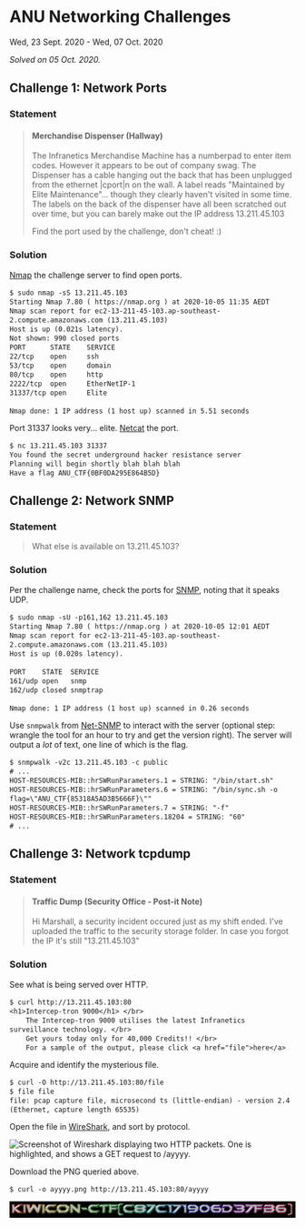 # ANU Networking Challenges

Wed, 23 Sept. 2020 - Wed, 07 Oct. 2020

_Solved on 05 Oct. 2020._

## Challenge 1: Network Ports

### Statement

> #### Merchandise Dispenser (Hallway)
>
> The Infranetics Merchandise Machine has a numberpad to enter item codes. However it appears to be out of company swag.
> The Dispenser has a cable hanging out the back that has been unplugged from the ethernet |cport|n on the wall. A label
> reads "Maintained by Elite Maintenance"... though they clearly haven't visited in some time. The labels on the back of
> the dispenser have all been scratched out over time, but you can barely make out the IP address 13.211.45.103
>
> Find the port used by the challenge, don't cheat! :)

### Solution

[Nmap](https://nmap.org/) the challenge server to find open ports.

```shell
$ sudo nmap -sS 13.211.45.103
Starting Nmap 7.80 ( https://nmap.org ) at 2020-10-05 11:35 AEDT
Nmap scan report for ec2-13-211-45-103.ap-southeast-2.compute.amazonaws.com (13.211.45.103)
Host is up (0.021s latency).
Not shown: 990 closed ports
PORT      STATE    SERVICE
22/tcp    open     ssh
53/tcp    open     domain
80/tcp    open     http
2222/tcp  open     EtherNetIP-1
31337/tcp open     Elite

Nmap done: 1 IP address (1 host up) scanned in 5.51 seconds
```

Port 31337 looks very... elite. [Netcat](http://netcat.sourceforge.net/) the port.

```shell
$ nc 13.211.45.103 31337
You found the secret underground hacker resistance server
Planning will begin shortly blah blah blah
Have a flag ANU_CTF{0BF0DA295E864B5D}
```

## Challenge 2: Network SNMP

### Statement

> What else is available on 13.211.45.103?

### Solution

Per the challenge name, check the ports for [SNMP](https://en.wikipedia.org/wiki/Simple_Network_Management_Protocol),
noting that it speaks UDP.

```shell
$ sudo nmap -sU -p161,162 13.211.45.103
Starting Nmap 7.80 ( https://nmap.org ) at 2020-10-05 12:01 AEDT
Nmap scan report for ec2-13-211-45-103.ap-southeast-2.compute.amazonaws.com (13.211.45.103)
Host is up (0.020s latency).

PORT    STATE  SERVICE
161/udp open   snmp
162/udp closed snmptrap

Nmap done: 1 IP address (1 host up) scanned in 0.26 seconds
```

Use `snmpwalk` from [Net-SNMP](http://www.net-snmp.org/) to interact with the server (optional step: wrangle the tool
for an hour to try and get the version right). The server will output a _lot_ of text, one line of which is the flag.

```shell
$ snmpwalk -v2c 13.211.45.103 -c public
# ...
HOST-RESOURCES-MIB::hrSWRunParameters.1 = STRING: "/bin/start.sh"
HOST-RESOURCES-MIB::hrSWRunParameters.6 = STRING: "/bin/sync.sh -o flag=\"ANU_CTF{85318A5AD3B5666F}\""
HOST-RESOURCES-MIB::hrSWRunParameters.7 = STRING: "-f"
HOST-RESOURCES-MIB::hrSWRunParameters.18204 = STRING: "60"
# ...
```

## Challenge 3: Network tcpdump

### Statement

> #### Traffic Dump (Security Office - Post-it Note)
>
> Hi Marshall, a security incident occured just as my shift ended. I've uploaded the traffic to the security storage
> folder. In case you forgot the IP it's still "13.211.45.103"

### Solution

See what is being served over HTTP.

```shell
$ curl http://13.211.45.103:80
<h1>Intercep-tron 9000</h1> </br>
    The Intercep-tron 9000 utilises the latest Infranetics surveillance technology. </br>
    Get yours today only for 40,000 Credits!! </br>
    For a sample of the output, please click <a href="file">here</a>
```

Acquire and identify the mysterious file.

```shell
$ curl -O http://13.211.45.103:80/file
$ file file
file: pcap capture file, microsecond ts (little-endian) - version 2.4 (Ethernet, capture length 65535)
```

Open the file in [WireShark](https://www.wireshark.org/), and sort by protocol.

![Screenshot of Wireshark displaying two HTTP packets. One is highlighted, and shows a GET request to
/ayyyy.](.assets/2020-09-23_ANU_Networking_Challenges-0.png)

Download the PNG queried above.

```shell
$ curl -o ayyyy.png http://13.211.45.103:80/ayyyy
```

![Downloaded image, displaying KIWICON-CTF[C87C171906D37FB6] in rainbow text.](.assets/2020-09-23_ANU_Networking_Challenges-1.png)

<!-- markdownlint-disable-file commands-show-output no-duplicate-heading -->
